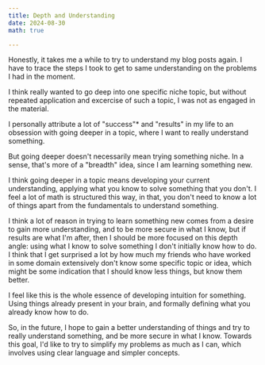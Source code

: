 ```yaml
---
title: Depth and Understanding
date: 2024-08-30
math: true

---
```


Honestly, it takes me a while to try to understand my blog posts again. I have to trace the steps I took to get to same understanding on the problems I had in the moment.

I think really wanted to go deep into one specific niche topic, but without repeated application and excercise of such a topic, I was not as engaged in the material. 

I personally attribute a lot of "success"* and "results" in my life to an obsession with going deeper in a topic, where I want to really understand something. 

But going deeper doesn't necessarily mean trying something niche. In a sense, that's more of a "breadth" idea, since I am learning something new. 

I think going deeper in a topic means developing your current understanding, applying what you know to solve something that you don't. I feel a lot of math is structured this way, in that, you don't need to know a lot of things apart from the fundamentals to understand something.

I think a lot of reason in trying to learn something new comes from a desire to gain more understanding, and to be more secure in what I know, but if results are what I'm after, then I should be more focused on this depth angle: using what I know to solve something I don't initially know how to do. I think that I get surprised a lot by how much my friends who have worked in some domain extensively don't know some specific topic or idea, which might be some indication that I should know less things, but know them better.

I feel like this is the whole essence of developing intuition for something. Using things already present in your brain, and formally defining what you already know how to do.

So, in the future, I hope to gain a better understanding of things and try to really understand something, and be more secure in what I know. Towards this goal, I'd like to try to simplify my problems as much as I can, which involves using clear language and simpler concepts.

